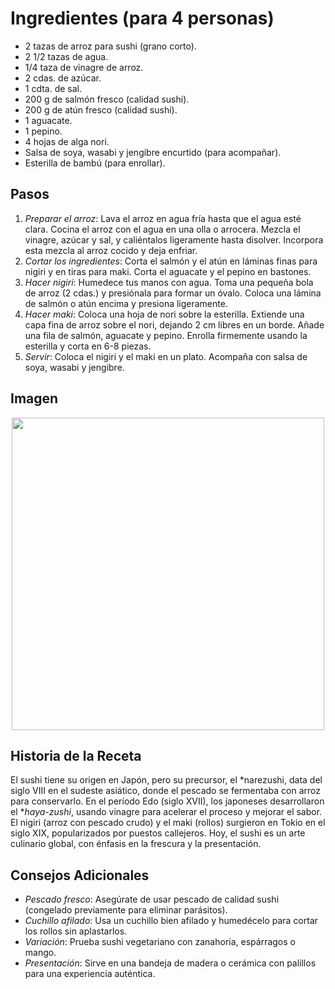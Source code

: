 # Ingredientes (para 4 personas)

- 2 tazas de arroz para sushi (grano corto).
- 2 1/2 tazas de agua.
- 1/4 taza de vinagre de arroz.
- 2 cdas. de azúcar.
- 1 cdta. de sal.
- 200 g de salmón fresco (calidad sushi).
- 200 g de atún fresco (calidad sushi).
- 1 aguacate.
- 1 pepino.
- 4 hojas de alga nori.
- Salsa de soya, wasabi y jengibre encurtido (para acompañar).
- Esterilla de bambú (para enrollar).

## Pasos

1. *Preparar el arroz*: Lava el arroz en agua fría hasta que el agua esté clara. Cocina el arroz con el agua en una olla o arrocera. Mezcla el vinagre, azúcar y sal, y caliéntalos ligeramente hasta disolver. Incorpora esta mezcla al arroz cocido y deja enfriar.
2. *Cortar los ingredientes*: Corta el salmón y el atún en láminas finas para nigiri y en tiras para maki. Corta el aguacate y el pepino en bastones.
3. *Hacer nigiri*: Humedece tus manos con agua. Toma una pequeña bola de arroz (2 cdas.) y presiónala para formar un óvalo. Coloca una lámina de salmón o atún encima y presiona ligeramente.
4. *Hacer maki*: Coloca una hoja de nori sobre la esterilla. Extiende una capa fina de arroz sobre el nori, dejando 2 cm libres en un borde. Añade una fila de salmón, aguacate y pepino. Enrolla firmemente usando la esterilla y corta en 6-8 piezas.
5. *Servir*: Coloca el nigiri y el maki en un plato. Acompaña con salsa de soya, wasabi y jengibre.

## Imagen

<p align="center">
  <img width="500" src="https://i.postimg.cc/wTj9K5FY/sushi.jpg">
</p>


## Historia de la Receta

El sushi tiene su origen en Japón, pero su precursor, el *narezushi, data del siglo VIII en el sudeste asiático, donde el pescado se fermentaba con arroz para conservarlo. En el período Edo (siglo XVII), los japoneses desarrollaron el **haya-zushi*, usando vinagre para acelerar el proceso y mejorar el sabor. El nigiri (arroz con pescado crudo) y el maki (rollos) surgieron en Tokio en el siglo XIX, popularizados por puestos callejeros. Hoy, el sushi es un arte culinario global, con énfasis en la frescura y la presentación.

## Consejos Adicionales

- *Pescado fresco*: Asegúrate de usar pescado de calidad sushi (congelado previamente para eliminar parásitos).
- *Cuchillo afilado*: Usa un cuchillo bien afilado y humedécelo para cortar los rollos sin aplastarlos.
- *Variación*: Prueba sushi vegetariano con zanahoria, espárragos o mango.
- *Presentación*: Sirve en una bandeja de madera o cerámica con palillos para una experiencia auténtica.